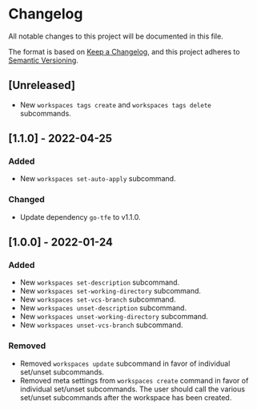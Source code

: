 # Changelog

All notable changes to this project will be documented in this file.

The format is based on [Keep a Changelog](https://keepachangelog.com/en/1.0.0/),
and this project adheres to [Semantic Versioning](https://semver.org/spec/v2.0.0.html).

## [Unreleased]

- New `workspaces tags create` and `workspaces tags delete` subcommands.

## [1.1.0] - 2022-04-25

### Added

- New `workspaces set-auto-apply` subcommand.

### Changed

- Update dependency `go-tfe` to v1.1.0.

## [1.0.0] - 2022-01-24

### Added

- New `workspaces set-description` subcommand.
- New `workspaces set-working-directory` subcommand.
- New `workspaces set-vcs-branch` subcommand.
- New `workspaces unset-description` subcommand.
- New `workspaces unset-working-directory` subcommand.
- New `workspaces unset-vcs-branch` subcommand.

### Removed

- Removed `workspaces update` subcommand in favor of individual set/unset subcommands.
- Removed meta settings from `workspaces create` command in favor of individual set/unset subcommands. The user should call the various set/unset subcommands after the workspace has been created.
